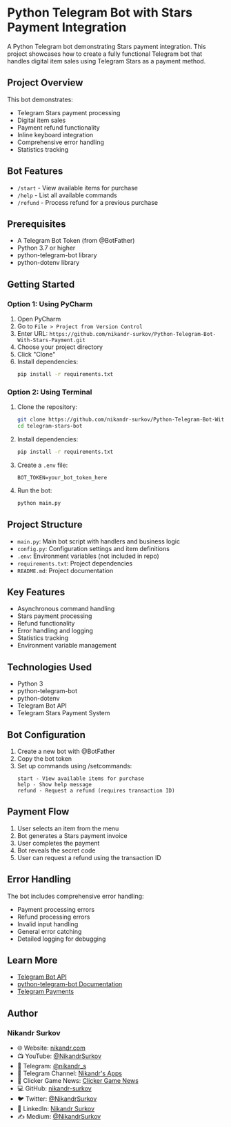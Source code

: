 # Python Telegram Bot with Stars Payment Integration
A Python Telegram bot demonstrating Stars payment integration. This project showcases how to create a fully functional Telegram bot that handles digital item sales using Telegram Stars as a payment method.

## Project Overview
This bot demonstrates:
- Telegram Stars payment processing
- Digital item sales
- Payment refund functionality
- Inline keyboard integration
- Comprehensive error handling
- Statistics tracking

## Bot Features
- `/start` - View available items for purchase
- `/help` - List all available commands
- `/refund` - Process refund for a previous purchase

## Prerequisites
- A Telegram Bot Token (from @BotFather)
- Python 3.7 or higher
- python-telegram-bot library
- python-dotenv library

## Getting Started
### Option 1: Using PyCharm
1. Open PyCharm
2. Go to `File > Project from Version Control`
3. Enter URL: `https://github.com/nikandr-surkov/Python-Telegram-Bot-With-Stars-Payment.git`
4. Choose your project directory
5. Click "Clone"
6. Install dependencies:
   ```bash
   pip install -r requirements.txt
   ```

### Option 2: Using Terminal
1. Clone the repository:
   ```bash
   git clone https://github.com/nikandr-surkov/Python-Telegram-Bot-With-Stars-Payment.git
   cd telegram-stars-bot
   ```
2. Install dependencies:
   ```bash
   pip install -r requirements.txt
   ```
3. Create a `.env` file:
   ```
   BOT_TOKEN=your_bot_token_here
   ```
4. Run the bot:
   ```bash
   python main.py
   ```

## Project Structure
- `main.py`: Main bot script with handlers and business logic
- `config.py`: Configuration settings and item definitions
- `.env`: Environment variables (not included in repo)
- `requirements.txt`: Project dependencies
- `README.md`: Project documentation

## Key Features
- Asynchronous command handling
- Stars payment processing
- Refund functionality
- Error handling and logging
- Statistics tracking
- Environment variable management

## Technologies Used
- Python 3
- python-telegram-bot
- python-dotenv
- Telegram Bot API
- Telegram Stars Payment System

## Bot Configuration
1. Create a new bot with @BotFather
2. Copy the bot token
3. Set up commands using /setcommands:
   ```
   start - View available items for purchase
   help - Show help message
   refund - Request a refund (requires transaction ID)
   ```

## Payment Flow
1. User selects an item from the menu
2. Bot generates a Stars payment invoice
3. User completes the payment
4. Bot reveals the secret code
5. User can request a refund using the transaction ID

## Error Handling
The bot includes comprehensive error handling:
- Payment processing errors
- Refund processing errors
- Invalid input handling
- General error catching
- Detailed logging for debugging

## Learn More
- [Telegram Bot API](https://core.telegram.org/bots/api)
- [python-telegram-bot Documentation](https://python-telegram-bot.org/)
- [Telegram Payments](https://core.telegram.org/bots/payments)

## Author
### Nikandr Surkov
- 🌐 Website: [nikandr.com](https://nikandr.com)
- 📺 YouTube: [@NikandrSurkov](https://www.youtube.com/@NikandrSurkov)
- 📱 Telegram: [@nikandr_s](https://t.me/nikandr_s)
- 📢 Telegram Channel: [Nikandr's Apps](https://t.me/+hL2jdmRkhf9jZjQy)
- 📰 Clicker Game News: [Clicker Game News](https://t.me/clicker_game_news)
- 💻 GitHub: [nikandr-surkov](https://github.com/nikandr-surkov)
- 🐦 Twitter: [@NikandrSurkov](https://x.com/NikandrSurkov)
- 💼 LinkedIn: [Nikandr Surkov](https://www.linkedin.com/in/nikandr-surkov/)
- ✍️ Medium: [@NikandrSurkov](https://medium.com/@NikandrSurkov)

